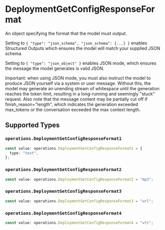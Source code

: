 # DeploymentGetConfigResponseFormat

An object specifying the format that the model must output. 

 Setting to `{ "type": "json_schema", "json_schema": {...} }` enables Structured Outputs which ensures the model will match your supplied JSON schema 

 Setting to `{ "type": "json_object" }` enables JSON mode, which ensures the message the model generates is valid JSON.

Important: when using JSON mode, you must also instruct the model to produce JSON yourself via a system or user message. Without this, the model may generate an unending stream of whitespace until the generation reaches the token limit, resulting in a long-running and seemingly "stuck" request. Also note that the message content may be partially cut off if finish_reason="length", which indicates the generation exceeded max_tokens or the conversation exceeded the max context length.


## Supported Types

### `operations.DeploymentGetConfigResponseFormat1`

```typescript
const value: operations.DeploymentGetConfigResponseFormat1 = {
  type: "text",
};
```

### `operations.DeploymentGetConfigResponseFormat2`

```typescript
const value: operations.DeploymentGetConfigResponseFormat2 = "mp3";
```

### `operations.DeploymentGetConfigResponseFormat3`

```typescript
const value: operations.DeploymentGetConfigResponseFormat3 = "url";
```

### `operations.DeploymentGetConfigResponseFormat4`

```typescript
const value: operations.DeploymentGetConfigResponseFormat4 = "vtt";
```

